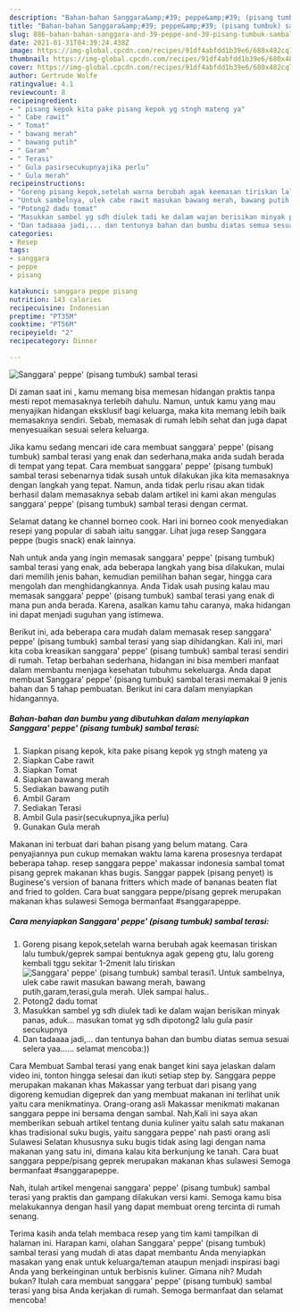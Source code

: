 ```yaml
---
description: "Bahan-bahan Sanggara&amp;#39; peppe&amp;#39; (pisang tumbuk) sambal terasi yang nikmat dan Mudah Dibuat"
title: "Bahan-bahan Sanggara&amp;#39; peppe&amp;#39; (pisang tumbuk) sambal terasi yang nikmat dan Mudah Dibuat"
slug: 886-bahan-bahan-sanggara-and-39-peppe-and-39-pisang-tumbuk-sambal-terasi-yang-nikmat-dan-mudah-dibuat
date: 2021-01-31T04:39:24.438Z
image: https://img-global.cpcdn.com/recipes/91df4abfdd1b39e6/680x482cq70/sanggara-peppe-pisang-tumbuk-sambal-terasi-foto-resep-utama.jpg
thumbnail: https://img-global.cpcdn.com/recipes/91df4abfdd1b39e6/680x482cq70/sanggara-peppe-pisang-tumbuk-sambal-terasi-foto-resep-utama.jpg
cover: https://img-global.cpcdn.com/recipes/91df4abfdd1b39e6/680x482cq70/sanggara-peppe-pisang-tumbuk-sambal-terasi-foto-resep-utama.jpg
author: Gertrude Wolfe
ratingvalue: 4.1
reviewcount: 8
recipeingredient:
- " pisang kepok kita pake pisang kepok yg stngh mateng ya"
- " Cabe rawit"
- " Tomat"
- " bawang merah"
- " bawang putih"
- " Garam"
- " Terasi"
- " Gula pasirsecukupnyajika perlu"
- " Gula merah"
recipeinstructions:
- "Goreng pisang kepok,setelah warna berubah agak keemasan tiriskan lalu tumbuk/geprek sampai bentuknya agak gepeng gtu, lalu goreng kembali tggu sekitar 1-2menit lalu tiriskan"
- "Untuk sambelnya, ulek cabe rawit masukan bawang merah, bawang putih,garam,terasi,gula merah. Ulek sampai halus.."
- "Potong2 dadu tomat"
- "Masukkan sambel yg sdh diulek tadi ke dalam wajan berisikan minyak panas, aduk... masukan tomat yg sdh dipotong2 lalu gula pasir secukupnya"
- "Dan tadaaaa jadi,... dan tentunya bahan dan bumbu diatas semua sesuai selera yaa...... selamat mencoba:))"
categories:
- Resep
tags:
- sanggara
- peppe
- pisang

katakunci: sanggara peppe pisang 
nutrition: 143 calories
recipecuisine: Indonesian
preptime: "PT35M"
cooktime: "PT56M"
recipeyield: "2"
recipecategory: Dinner

---
```



![Sanggara&#39; peppe&#39; (pisang tumbuk) sambal terasi](https://img-global.cpcdn.com/recipes/91df4abfdd1b39e6/680x482cq70/sanggara-peppe-pisang-tumbuk-sambal-terasi-foto-resep-utama.jpg)

Di zaman  saat ini , kamu memang bisa memesan hidangan praktis tanpa mesti repot memasaknya terlebih dahulu. Namun, untuk kamu yang mau menyajikan hidangan eksklusif bagi keluarga, maka kita memang lebih baik memasaknya sendiri. Sebab, memasak di rumah lebih sehat dan juga dapat menyesuaikan sesuai selera keluarga.

Jika kamu sedang mencari ide cara membuat sanggara&#39; peppe&#39; (pisang tumbuk) sambal terasi yang enak dan sederhana,maka anda sudah berada di tempat yang tepat. Cara membuat sanggara&#39; peppe&#39; (pisang tumbuk) sambal terasi  sebenarnya tidak susah untuk dilakukan jika kita memasaknya dengan langkah yang tepat. Namun, anda tidak perlu risau akan tidak berhasil dalam memasaknya 
sebab dalam artikel ini kami akan mengulas sanggara&#39; peppe&#39; (pisang tumbuk) sambal terasi dengan cermat.  

Selamat datang ke channel borneo cook. Hari ini borneo cook menyediakan resepi yang popular di sabah iaitu sanggar. Lihat juga resep Sanggara peppe (bugis snack) enak lainnya.

Nah untuk anda yang ingin memasak sanggara&#39; peppe&#39; (pisang tumbuk) sambal terasi yang enak, ada beberapa langkah yang bisa dilakukan, mulai dari memilih jenis bahan, kemudian pemilihan bahan segar, hingga cara mengolah dan menghidangkannya. Anda Tidak usah pusing kalau mau memasak sanggara&#39; peppe&#39; (pisang tumbuk) sambal terasi yang enak di mana pun anda berada. Karena, asalkan kamu  tahu caranya, maka hidangan ini dapat menjadi suguhan yang istimewa.

Berikut ini, ada beberapa cara mudah dalam memasak resep sanggara&#39; peppe&#39; (pisang tumbuk) sambal terasi yang siap dihidangkan. Kali ini, mari kita coba kreasikan sanggara&#39; peppe&#39; (pisang tumbuk) sambal terasi sendiri di rumah. Tetap berbahan sederhana, hidangan ini bisa memberi manfaat dalam membantu menjaga kesehatan tubuhmu sekeluarga. Anda dapat membuat Sanggara&#39; peppe&#39; (pisang tumbuk) sambal terasi memakai 9 jenis bahan dan 5 tahap pembuatan. Berikut ini cara dalam menyiapkan hidangannya.

<!--inarticleads1-->

##### Bahan-bahan dan bumbu yang dibutuhkan dalam menyiapkan Sanggara&#39; peppe&#39; (pisang tumbuk) sambal terasi:

1. Siapkan  pisang kepok, kita pake pisang kepok yg stngh mateng ya
1. Siapkan  Cabe rawit
1. Siapkan  Tomat
1. Siapkan  bawang merah
1. Sediakan  bawang putih
1. Ambil  Garam
1. Sediakan  Terasi
1. Ambil  Gula pasir(secukupnya,jika perlu)
1. Gunakan  Gula merah


Makanan ini terbuat dari bahan pisang yang belum matang. Cara penyajiannya pun cukup memakan waktu lama karena prosesnya terdapat beberapa tahap. resep sanggara peppe&#39; makassar indonesia sambal tomat pisang geprek makanan khas bugis. Sanggar pappek (pisang penyet) is Buginese&#39;s version of banana fritters which made of bananas beaten flat and fried to golden. Cara buat sanggara peppe/pisang geprek merupakan makanan khas sulawesi Semoga bermanfaat #sanggarapeppe. 

<!--inarticleads2-->

##### Cara menyiapkan Sanggara&#39; peppe&#39; (pisang tumbuk) sambal terasi:

1. Goreng pisang kepok,setelah warna berubah agak keemasan tiriskan lalu tumbuk/geprek sampai bentuknya agak gepeng gtu, lalu goreng kembali tggu sekitar 1-2menit lalu tiriskan
<img src="https://img-global.cpcdn.com/steps/2ade91ecd0f42c1c/160x128cq70/sanggara-peppe-pisang-tumbuk-sambal-terasi-langkah-memasak-1-foto.jpg" alt="Sanggara&#39; peppe&#39; (pisang tumbuk) sambal terasi">1. Untuk sambelnya, ulek cabe rawit masukan bawang merah, bawang putih,garam,terasi,gula merah. Ulek sampai halus..
1. Potong2 dadu tomat
1. Masukkan sambel yg sdh diulek tadi ke dalam wajan berisikan minyak panas, aduk... masukan tomat yg sdh dipotong2 lalu gula pasir secukupnya
1. Dan tadaaaa jadi,... dan tentunya bahan dan bumbu diatas semua sesuai selera yaa...... selamat mencoba:))


Cara Membuat Sambal terasi yang enak banget kini saya jelaskan dalam video ini, tonton hingga selesai dan ikuti setiap step by. Sanggara peppe merupakan makanan khas Makassar yang terbuat dari pisang yang digoreng kemudian digeprek dan yang membuat makanan ini terlihat unik yaitu cara menikmatinya. Orang-orang asli Makassar menikmati makanan sanggara peppe ini bersama dengan sambal. Nah,Kali ini saya akan memberikan sebuah artikel tentang dunia kuliner yaitu salah satu makanan khas tradisional suku bugis, yaitu sanggara peppe&#39; nah pasti orang asli Sulawesi Selatan khususnya suku bugis tidak asing lagi dengan nama makanan yang satu ini, dimana kalau kita berkunjung ke tanah. Cara buat sanggara peppe/pisang geprek merupakan makanan khas sulawesi Semoga bermanfaat #sanggarapeppe. 

Nah, itulah artikel mengenai  sanggara&#39; peppe&#39; (pisang tumbuk) sambal terasi  yang praktis dan gampang dilakukan versi kami. Semoga kamu bisa melakukannya dengan hasil yang dapat membuat oreng tercinta di rumah senang. 

Terima kasih anda telah membaca resep yang tim kami tampilkan di halaman ini. Harapan kami, olahan  Sanggara&#39; peppe&#39; (pisang tumbuk) sambal terasi yang mudah di atas dapat membantu Anda menyiapkan masakan yang enak untuk keluarga/teman ataupun menjadi inspirasi bagi Anda yang berkeinginan untuk berbisnis kuliner. Gimana nih? Mudah bukan? Itulah cara membuat sanggara&#39; peppe&#39; (pisang tumbuk) sambal terasi yang bisa Anda kerjakan di rumah. Semoga bermanfaat dan selamat mencoba!

